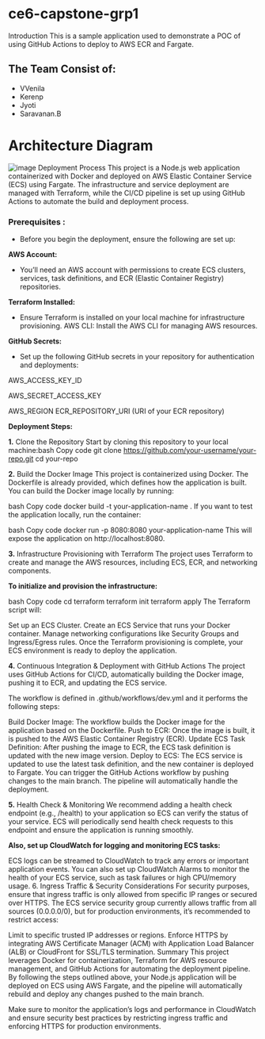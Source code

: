 # ce6-capstone-grp1
Introduction
This is a sample application used to demonstrate a POC of using GitHub Actions to deploy to AWS ECR and Fargate.
## The Team Consist of:
- VVenila
- Kerenp
- Jyoti
- Saravanan.B

# Architecture Diagram

![image](https://github.com/user-attachments/assets/ac446041-38a4-4615-a08f-5942960dacdc)
Deployment Process
This project is a Node.js web application containerized with Docker and deployed on AWS Elastic Container Service (ECS) using Fargate. The infrastructure and service deployment are managed with Terraform, while the CI/CD pipeline is set up using GitHub Actions to automate the build and deployment process.

### Prerequisites :
 - Before you begin the deployment, ensure the following are set up:

**AWS Account:** 
  
- You’ll need an AWS account with permissions to create ECS clusters, services, task definitions, and ECR (Elastic Container Registry) repositories.

**Terraform Installed:** 

- Ensure Terraform is installed on your local machine for infrastructure provisioning.
AWS CLI: Install the AWS CLI for managing AWS resources.

**GitHub Secrets:** 

- Set up the following GitHub secrets in your repository for authentication and deployments:

AWS_ACCESS_KEY_ID

AWS_SECRET_ACCESS_KEY

AWS_REGION
ECR_REPOSITORY_URI (URI of your ECR repository)

**Deployment Steps:**

**1.** Clone the Repository
Start by cloning this repository to your local machine:bash Copy code
git clone https://github.com/your-username/your-repo.git
cd your-repo

**2.** Build the Docker Image
This project is containerized using Docker. The Dockerfile is already provided, which defines how the application is built. You can build the Docker image locally by running:

bash
Copy code
docker build -t your-application-name .
If you want to test the application locally, run the container:

bash
Copy code
docker run -p 8080:8080 your-application-name
This will expose the application on http://localhost:8080.

**3.** Infrastructure Provisioning with Terraform
The project uses Terraform to create and manage the AWS resources, including ECS, ECR, and networking components.

**To initialize and provision the infrastructure:**

bash
Copy code
cd terraform
terraform init
terraform apply
The Terraform script will:

Set up an ECS Cluster.
Create an ECS Service that runs your Docker container.
Manage networking configurations like Security Groups and Ingress/Egress rules.
Once the Terraform provisioning is complete, your ECS environment is ready to deploy the application.

**4.** Continuous Integration & Deployment with GitHub Actions
The project uses GitHub Actions for CI/CD, automatically building the Docker image, pushing it to ECR, and updating the ECS service.

The workflow is defined in .github/workflows/dev.yml and it performs the following steps:

Build Docker Image:
The workflow builds the Docker image for the application based on the Dockerfile.
Push to ECR:
Once the image is built, it is pushed to the AWS Elastic Container Registry (ECR).
Update ECS Task Definition:
After pushing the image to ECR, the ECS task definition is updated with the new image version.
Deploy to ECS:
The ECS service is updated to use the latest task definition, and the new container is deployed to Fargate.
You can trigger the GitHub Actions workflow by pushing changes to the main branch. The pipeline will automatically handle the deployment.

**5.** Health Check & Monitoring
We recommend adding a health check endpoint (e.g., /health) to your application so ECS can verify the status of your service. ECS will periodically send health check requests to this endpoint and ensure the application is running smoothly.

**Also, set up CloudWatch for logging and monitoring ECS tasks:**

ECS logs can be streamed to CloudWatch to track any errors or important application events.
You can also set up CloudWatch Alarms to monitor the health of your ECS service, such as task failures or high CPU/memory usage.
6. Ingress Traffic & Security Considerations
For security purposes, ensure that ingress traffic is only allowed from specific IP ranges or secured over HTTPS. The ECS service security group currently allows traffic from all sources (0.0.0.0/0), but for production environments, it’s recommended to restrict access:

Limit to specific trusted IP addresses or regions.
Enforce HTTPS by integrating AWS Certificate Manager (ACM) with Application Load Balancer (ALB) or CloudFront for SSL/TLS termination.
Summary
This project leverages Docker for containerization, Terraform for AWS resource management, and GitHub Actions for automating the deployment pipeline. By following the steps outlined above, your Node.js application will be deployed on ECS using AWS Fargate, and the pipeline will automatically rebuild and deploy any changes pushed to the main branch.

Make sure to monitor the application’s logs and performance in CloudWatch and ensure security best practices by restricting ingress traffic and enforcing HTTPS for production environments.
